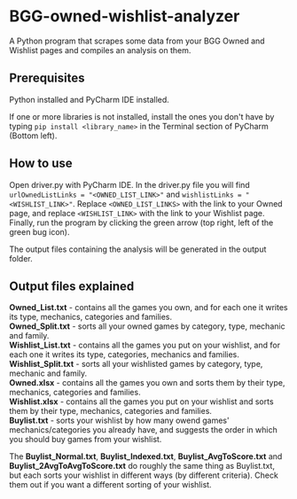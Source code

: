 # BGG-owned-wishlist-analyzer
A Python program that scrapes some data from your BGG Owned and Wishlist pages and compiles an analysis on them.

## Prerequisites
Python installed and PyCharm IDE installed.

If one or more libraries is not installed, install the ones you don't have by typing ```pip install <library_name>``` in the Terminal section of PyCharm (Bottom left).

## How to use
Open driver.py with PyCharm IDE. In the driver.py file you will find ``` urlOwnedListLinks = "<OWNED_LIST_LINK>" ``` and ``` wishlistLinks = "<WISHLIST_LINK>" ```. Replace ``` <OWNED_LIST_LINKS> ``` with the link to your Owned page, and replace ``` <WISHLIST_LINK> ``` with the link to your Wishlist page. Finally, run the program by clicking the green arrow (top right, left of the green bug icon).

The output files containing the analysis will be generated in the output folder.

## Output files explained
**Owned_List.txt** - contains all the games you own, and for each one it writes its type, mechanics, categories and families. <br />
**Owned_Split.txt** - sorts all your owned games by category, type, mechanic and family. <br />
**Wishlist_List.txt** - contains all the games you put on your wishlist, and for each one it writes its type, categories, mechanics and families. <br />
**Wishlist_Split.txt** - sorts all your wishlisted games by category, type, mechanic and family. <br />
**Owned.xlsx** - contains all the games you own and sorts them by their type, mechanics, categories and families. <br />
**Wishlist.xlsx** - contains all the games you put on your wishlist and sorts them by their type, mechanics, categories and families. <br />
**Buylist.txt** - sorts your wishlist by how many owend games' mechanics/categories you already have, and suggests the order in which you should buy games from your wishlist. <br />

The **Buylist_Normal.txt**, **Buylist_Indexed.txt**, **Buylist_AvgToScore.txt** and **Buylist_2AvgToAvgToScore.txt** do roughly the same thing as Buylist.txt, but each sorts your wishlist in different ways (by different criteria). Check them out if you want a different sorting of your wishlist.


